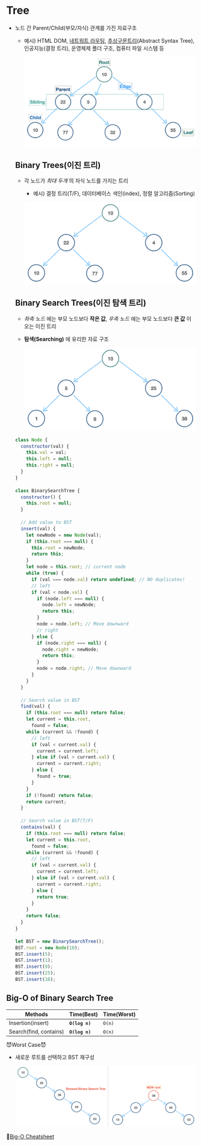# Tree

- 노드 간 Parent/Child(부모/자식) 관계를 가진 자료구조

  - 예시) HTML DOM, [네트워트 라우팅](https://ko.wikipedia.org/wiki/%EB%9D%BC%EC%9A%B0%ED%8C%85), [추상구문트리](https://ko.wikipedia.org/wiki/%EC%B6%94%EC%83%81_%EA%B5%AC%EB%AC%B8_%ED%8A%B8%EB%A6%AC)(Abstract Syntax Tree), 인공지능(결정 트리), 운영체제 폴더 구조, 컴퓨터 파일 시스템 등

    ![Tree](./Basic_Image/Tree.png)

  ## Binary Trees(이진 트리)

  - 각 노드가 _최대 두개_ 의 자식 노드를 가지는 트리

    - 예시) 결정 트리(T/F), 데이터베이스 색인(index), 정렬 알고리즘(Sorting)

    ![Binary Tree](./Basic_Image/BinaryTree.png)

  ## Binary Search Trees(이진 탐색 트리)

  - _좌측 노드_ 에는 부모 노드보다 **작은 값**, _우측 노드_ 에는 부모 노드보다 **큰 값** 이 오는 이진 트리

  - **탐색(Searching)** 에 유리한 자료 구조

    ![Binary Search Tree](./Basic_Image/BinarySearchTree.png)

  ```js
  class Node {
    constructor(val) {
      this.val = val;
      this.left = null;
      this.right = null;
    }
  }

  class BinarySearchTree {
    constructor() {
      this.root = null;
    }

    // Add value to BST
    insert(val) {
      let newNode = new Node(val);
      if (this.root === null) {
        this.root = newNode;
        return this;
      }
      let node = this.root; // current node
      while (true) {
        if (val === node.val) return undefined; // NO duplicates!
        // left
        if (val < node.val) {
          if (node.left === null) {
            node.left = newNode;
            return this;
          }
          node = node.left; // Move downward
          // right
        } else {
          if (node.right === null) {
            node.right = newNode;
            return this;
          }
          node = node.right; // Move downward
        }
      }
    }

    // Search value in BST
    find(val) {
      if (this.root === null) return false;
      let current = this.root,
        found = false;
      while (current && !found) {
        // left
        if (val < current.val) {
          current = current.left;
        } else if (val > current.val) {
          current = current.right;
        } else {
          found = true;
        }
      }
      if (!found) return false;
      return current;
    }

    // Search value in BST(T/F)
    contains(val) {
      if (this.root === null) return false;
      let current = this.root,
        found = false;
      while (current && !found) {
        // left
        if (val < current.val) {
          current = current.left;
        } else if (val > current.val) {
          current = current.right;
        } else {
          return true;
        }
      }
      return false;
    }
  }

  let BST = new BinarySearchTree();
  BST.root = new Node(10);
  BST.insert(5);
  BST.insert(1);
  BST.insert(9);
  BST.insert(25);
  BST.insert(38);
  ```

## Big-O of Binary Search Tree

| Methods                | Time(Best)     | Time(Worst) |
| ---------------------- | -------------- | ----------- |
| Insertion(insert)      | **`O(log n)`** | `O(n)`      |
| Search(find, contains) | **`O(log n)`** | `O(n)`      |

😈Worst Case😈

- 새로운 루트를 선택하고 BST 재구성

  ![Skewed BST](./Basic_Image/SkewedBST.png)

💚[Big-O Cheatsheet](https://www.bigocheatsheet.com/)
